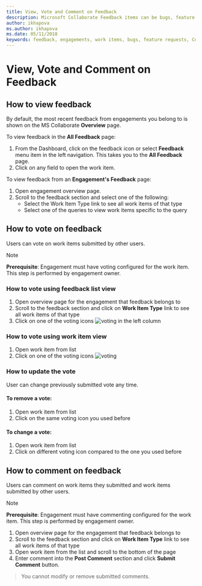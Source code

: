 ```yaml
---
title: View, Vote and Comment on Feedback
description: Microsoft Collaborate Feedback items can be bugs, feature requests or any task associated with an engagement. Feedback forms can be customized based on each engagement. 
author: ikhapova
ms.author: ikhapova
ms.date: 05/11/2018
keywords: feedback, engagements, work items, bugs, feature requests, Collaborate permissions, Microsoft Connect, SysDev Bug, Dev Center bugs
---
```


# View, Vote and Comment on Feedback

## How to view feedback

By default, the most recent feedback from engagements you belong to is shown on the MS Collaborate **Overview** page. 

To view feedback in the **All Feedback** page:
1. From the Dashboard, click on the feedback icon or select **Feedback** menu item in the left navigation. This takes you to the **All Feedback** page.
2. Click on any field to open the work item.

To view feedback from an **Engagement's Feedback** page:
1. Open engagement overview page.
2. Scroll to the feedback section and select one of the following:
   - Select the Work Item Type link to see all work items of that type
   - Select one of the queries to view work items specific to the query

## How to vote on feedback

Users can vote on work items submitted by other users.

> [!NOTE]
> **Prerequisite**: Engagement must have voting configured for the work item. This step is performed by engagement owner.

### How to vote using feedback list view

1. Open overview page for the engagement that feedback belongs to
2. Scroll to the feedback section and click on **Work Item Type** link to see all work items of that type
3. Click on one of the voting icons ![voting](images/voting.png) in the left column

### How to vote using work item view

1. Open work item from list
2. Click on one of the voting icons ![voting](images/voting.png) 

### How to update the vote

User can change previously submitted vote any time.

#### To remove a vote:
1. Open work item from list
2. Click on the same voting icon you used before

#### To change a vote:
1. Open work item from list
2. Click on different voting icon compared to the one you used before

## How to comment on feedback
Users can comment on work items they submitted and work items submitted by other users.

> [!NOTE]
> **Prerequisite**: Engagement must have commenting configured for the work item. This step is performed by engagement owner.

1. Open overview page for the engagement that feedback belongs to
2. Scroll to the feedback section and click on **Work Item Type** link to see all work items of that type
3. Open work item from the list and scroll to the bottom of the page
4. Enter comment into the **Post Comment** section and click **Submit Comment** button.

> You cannot modify or remove submitted comments.
